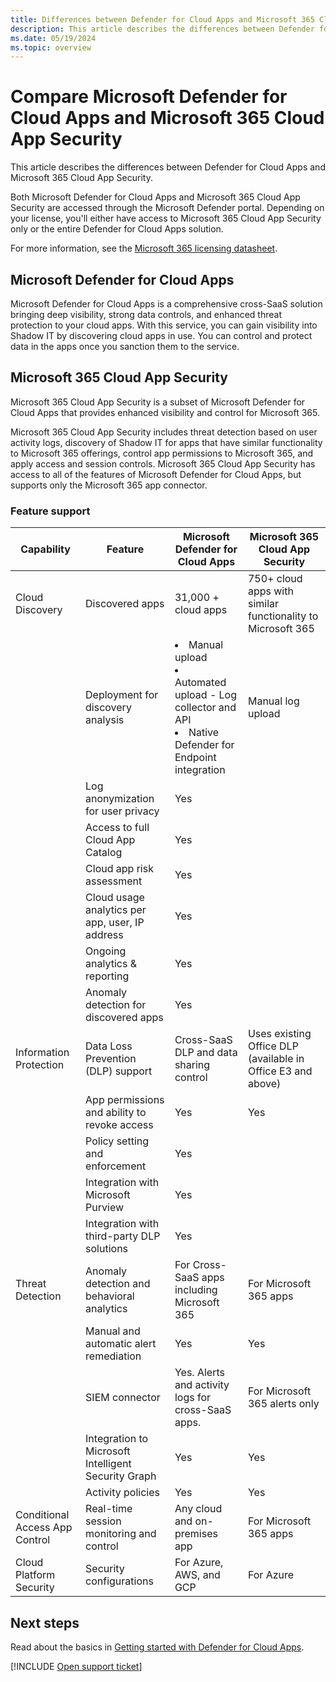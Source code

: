 ```yaml
---
title: Differences between Defender for Cloud Apps and Microsoft 365 Cloud App Security
description: This article describes the differences between Defender for Cloud Apps and Microsoft 365 Cloud App Security.
ms.date: 05/19/2024
ms.topic: overview
---
```

# Compare Microsoft Defender for Cloud Apps and Microsoft 365 Cloud App Security

This article describes the differences between Defender for Cloud Apps and Microsoft 365 Cloud App Security.

Both Microsoft Defender for Cloud Apps and Microsoft 365 Cloud App Security are accessed through the Microsoft Defender portal. Depending on your license, you'll either have access to Microsoft 365 Cloud App Security only or the entire Defender for Cloud Apps solution.

For more information, see the [Microsoft 365 licensing datasheet](https://aka.ms/M365EnterprisePlans).

## Microsoft Defender for Cloud Apps

Microsoft Defender for Cloud Apps is a comprehensive cross-SaaS solution bringing deep visibility, strong data controls, and enhanced threat protection to your cloud apps. With this service, you can gain visibility into Shadow IT by discovering cloud apps in use. You can control and protect data in the apps once you sanction them to the service.

## Microsoft 365 Cloud App Security

Microsoft 365 Cloud App Security is a subset of Microsoft Defender for Cloud Apps that provides enhanced visibility and control for Microsoft 365. 

Microsoft 365 Cloud App Security includes threat detection based on user activity logs, discovery of Shadow IT for apps that have similar functionality to Microsoft 365 offerings, control app permissions to Microsoft 365, and apply access and session controls. Microsoft 365 Cloud App Security has access to all of the features of Microsoft Defender for Cloud Apps, but supports only the Microsoft 365 app connector.

### Feature support

|Capability|Feature|Microsoft Defender for Cloud Apps|Microsoft 365 Cloud App Security|
|----|----|----|----|
|Cloud Discovery|Discovered apps |31,000 + cloud apps  |750+ cloud apps with similar functionality to Microsoft 365|
||Deployment for discovery analysis|<li> Manual upload <br> <li> Automated upload - Log collector and API <br> <li> Native Defender for Endpoint integration |Manual log upload|
||Log anonymization for user privacy|Yes||
||Access to full Cloud App Catalog|Yes||
||Cloud app risk assessment|Yes||
||Cloud usage analytics per app, user, IP address|Yes||
||Ongoing analytics & reporting|Yes||
||Anomaly detection for discovered apps|Yes||
|Information Protection|Data Loss Prevention (DLP) support|Cross-SaaS DLP and data sharing control|Uses existing Office DLP (available in Office E3 and above)|
||App permissions and ability to revoke access|Yes|Yes|
||Policy setting and enforcement|Yes||
||Integration with Microsoft Purview |Yes||
||Integration with third-party DLP solutions|Yes||
|Threat Detection|Anomaly detection and behavioral analytics|For Cross-SaaS apps including Microsoft 365|For Microsoft 365 apps |
||Manual and automatic alert remediation|Yes|Yes|
||SIEM connector|Yes. Alerts and activity logs for cross-SaaS apps.|For Microsoft 365 alerts only|
||Integration to Microsoft Intelligent Security Graph|Yes|Yes|
||Activity policies|Yes|Yes|
|Conditional Access App Control|Real-time session monitoring and control|Any cloud and on-premises app|For Microsoft 365 apps|
|Cloud Platform Security|Security configurations|For Azure, AWS, and GCP|For Azure|

## Next steps

Read about the basics in [Getting started with Defender for Cloud Apps](./get-started.md).

[!INCLUDE [Open support ticket](includes/support.md)]
